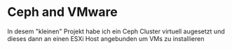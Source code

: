# Ceph and VMware
In desem "kleinen" Projekt habe ich ein Ceph Cluster virtuell augesetzt und dieses dann an einen ESXi Host angebunden um VMs zu installieren
